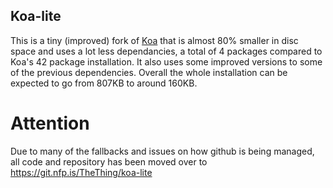 ## Koa-lite

  This is a tiny (improved) fork of [Koa](https://github.com/koajs/koa) that is almost 80% smaller in disc space and uses a lot less dependancies, a total of 4 packages compared to Koa's 42 package installation. It also uses some improved versions to some of the previous dependencies. Overall the whole installation can be expected to go from 807KB to around 160KB.
# Attention

Due to many of the fallbacks and issues on how github is being managed, all code and repository has been moved over to https://git.nfp.is/TheThing/koa-lite
